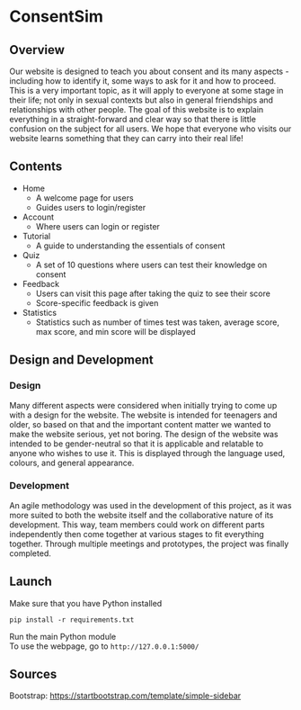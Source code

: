 # ConsentSim

## Overview
Our website is designed to teach you about consent and its many aspects - including how to identify it, some ways to ask for it and how to proceed. This is a very important topic, as it will apply to everyone at some stage in their life; not only in sexual contexts but also in general friendships and relationships with other people. The goal of this website is to explain everything in a straight-forward and clear way so that there is little confusion on the subject for all users. We hope that everyone who visits our website learns something that they can carry into their real life! 

## Contents
* Home
  * A welcome page for users
  * Guides users to login/register
* Account
  * Where users can login or register
* Tutorial
  * A guide to understanding the essentials of consent
* Quiz
  * A set of 10 questions where users can test their knowledge on consent
* Feedback
  * Users can visit this page after taking the quiz to see their score
  * Score-specific feedback is given
* Statistics
  * Statistics such as number of times test was taken, average score, max score, and min score will be displayed

## Design and Development
### Design
Many different aspects were considered when initially trying to come up with a design for the website. The website is intended for teenagers and older, so based on that and the important content matter we wanted to make the website serious, yet not boring. 
The design of the website was intended to be gender-neutral so that it is applicable and relatable to anyone who wishes to use it. This is displayed through the language used, colours, and general appearance. 

### Development
An agile methodology was used in the development of this project, as it was more suited to both the website itself and the collaborative nature of its development. This way, team members could work on different parts independently then come together at various stages to fit everything together. Through multiple meetings and prototypes, the project was finally completed. 

## Launch
Make sure that you have Python installed
```
pip install -r requirements.txt
```
Run the main Python module <br />
To use the webpage, go to `http://127.0.0.1:5000/`

## Sources
Bootstrap: https://startbootstrap.com/template/simple-sidebar
